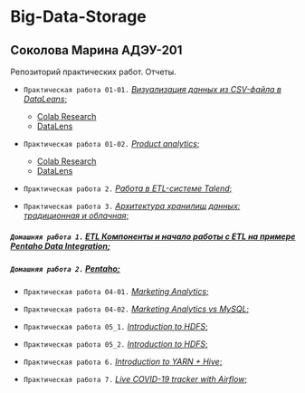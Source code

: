 
# Big-Data-Storage
## Соколова Марина АДЭУ-201
Репозиторий практических работ. Отчеты.
- `Практическая работа 01-01.` [*Визуализация данных из CSV-файла в DataLeans*;](Big-Data.Pr%2001-1.pdf)
  - [Colab Research](https://colab.research.google.com/drive/1rqw00jyLdO0UoH3HsMzJA1nxDC5NixPA#scrollTo=90OyPsc0SYC8&uniqifier=7)
  - [DataLens](https://datalens.yandex/ccjd10vq5iwc2)

- `Практическая работа 01-02.` [*Product analytics*;](Big-Data.Pr%2001-2.pdf)
  - [Colab Research](https://colab.research.google.com/drive/1MIbJjGI_K29nnMXWO1ZyjC7o9zsVZ7i6)
  - [DataLens](https://datalens.yandex/eo3rm8cjj7d84)

- `Практическая работа 2.` [*Работа в ETL-системе Talend*;](Big-Data.Pr%2002.pdf)

- `Практическая работа 3.` [*Архитектура хранилищ данных: традиционная и облачная*;](Big-Data.Pr%2003.pdf)

##### `Домашняя работа 1.` [*ETL Компоненты и начало работы с ETL на примере Pentaho Data Integration*;](Big-Data.Dz%2001.pdf)

##### `Домашняя работа 2.` [*Pentaho*;]()

- `Практическая работа 04-01.` [*Marketing Analytics*;](Big-Data.Pr%2004-1.ipynb)
  
- `Практическая работа 04-02.` [*Marketing Analytics vs MySQL*;](Big-Data.Pr%2004-2.ipynb)

- `Практическая работа 05_1.` [*Introduction to HDFS*;](Big-Data.Pr%2005_1.pdf)

- `Практическая работа 05_2.` [*Introduction to HDFS*;](Big-Data.Pr%2005_2.pdf)

- `Практическая работа 6.` [*Introduction to YARN + Hive*;]()

- `Практическая работа 7.` [*Live COVID-19 tracker with Airflow*;]()
